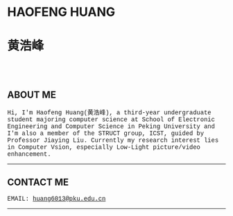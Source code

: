 # **HAOFENG HUANG**
# **黄浩峰**
<br/><br/>

## ABOUT ME
<font face="courier">Hi, I'm Haofeng Huang(黄浩峰), a third-year undergraduate student majoring computer science at School of Electronic Engineering and Computer Science in Peking University and I'm also a member of the STRUCT group, ICST, guided by Professor Jiaying Liu.
Currently my research interest lies in Computer Vsion, especially Low-Light picture/video enhancement.</font>

--------------------------

## CONTACT ME

<font face="courier">EMAIL:    huang6013@pku.edu.cn</font>

--------------------------

